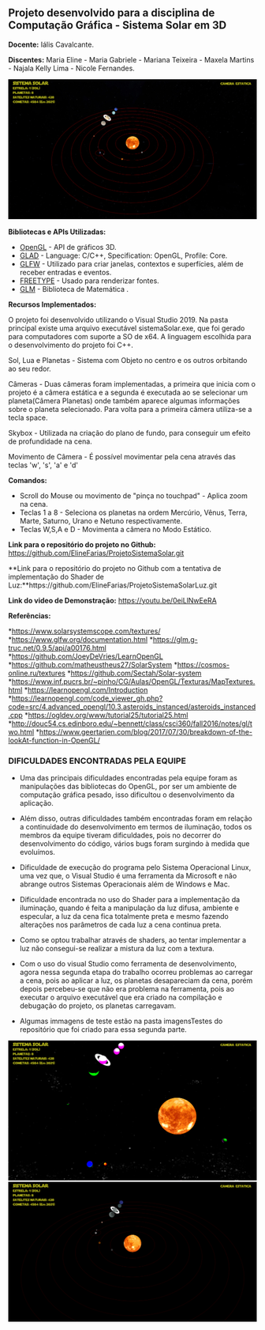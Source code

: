 ## Projeto desenvolvido para a disciplina de Computação Gráfica - Sistema Solar em 3D

**Docente:** Iális Cavalcante.

**Discentes:** Maria Eline -
               Maria Gabriele -
               Mariana Teixeira -
               Maxela Martins -
               Najala Kelly Lima -
               Nicole Fernandes.

![Imagem do Sistema Solar](SistemaSolarFinal.png)

**Bibliotecas  e APIs Utilizadas:**
* [OpenGL](https://www.opengl.org/) -  API de gráficos 3D.
* [GLAD](https://glad.dav1d.de/) - Language: C/C++, Specification: OpenGL,
Profile: Core.
* [GLFW](https://www.glfw.org/) - Utilizado para criar janelas, contextos e superfícies, além de receber entradas e eventos.
* [FREETYPE](https://www.freetype.org/) - Usado para renderizar fontes.
* [GLM](https://glm.g-truc.net/0.9.9/index.html) - Biblioteca de Matemática .

**Recursos Implementados:**
  <p>      O projeto foi desenvolvido utilizando o Visual Studio 2019. Na pasta principal existe uma arquivo executável sistemaSolar.exe, que foi gerado para computadores com suporte a SO de x64. A linguagem escolhida para o desenvolvimento do projeto foi C++.</p>
 <p>       Sol, Lua e Planetas - Sistema com Objeto no centro e os outros orbitando ao seu redor.
 <p>       Câmeras -  Duas câmeras foram implementadas, a primeira que inicia com o projeto é a câmera estática e a segunda é executada ao se selecionar um planeta(Câmera Planetas) onde também aparece algumas informações sobre o planeta selecionado. Para volta para a primeira câmera utiliza-se a tecla space.
        </p>
   <p>      Skybox - Utilizada na criação do plano de fundo, para conseguir um efeito de profundidade na cena.
        </p>
  <p>       Movimento de Câmera - É possível  movimentar pela cena através das teclas 'w', 's', 'a' e 'd'
</p>

**Comandos:**
 * Scroll do Mouse ou movimento de "pinça no touchpad"  - Aplica zoom na cena.
 * Teclas 1 a 8 - Seleciona os planetas na ordem Mercúrio, Vênus, Terra, Marte, Saturno, Urano e Netuno respectivamente.
 * Teclas W,S,A e D - Movimenta a câmera no Modo Estático.

**Link para o repositório do projeto no Github:** https://github.com/ElineFarias/ProjetoSistemaSolar.git
<p>
**Link para o repositório do projeto no Github com a tentativa de implementação do Shader de Luz:**https://github.com/ElineFarias/ProjetoSistemaSolarLuz.git
  </p>

**Link do video de Demonstração:** https://youtu.be/0eiLlNwEeRA

**Referências:**

  *https://www.solarsystemscope.com/textures/
  *https://www.glfw.org/documentation.html
  *https://glm.g-truc.net/0.9.5/api/a00176.html
  *https://github.com/JoeyDeVries/LearnOpenGL
  *https://github.com/matheustheus27/SolarSystem
  *https://cosmos-online.ru/textures
  *https://github.com/Sectah/Solar-system
  *https://www.inf.pucrs.br/~pinho/CG/Aulas/OpenGL/Texturas/MapTextures.html
  *https://learnopengl.com/Introduction
  *https://learnopengl.com/code_viewer_gh.php?code=src/4.advanced_opengl/10.3.asteroids_instanced/asteroids_instanced.cpp
  *https://ogldev.org/www/tutorial25/tutorial25.html
  *http://douc54.cs.edinboro.edu/~bennett/class/csci360/fall2016/notes/gl/two.html
  *https://www.geertarien.com/blog/2017/07/30/breakdown-of-the-lookAt-function-in-OpenGL/


<h3> DIFICULDADES ENCONTRADAS PELA EQUIPE</h3>

  * Uma das principais dificuldades encontradas pela equipe foram as manipulações das bibliotecas do OpenGL, por ser um ambiente de computação gráfica pesado, isso dificultou o desenvolvimento da aplicação. 
  
  * Além disso, outras dificuldades também encontradas foram em relação a continuidade do desenvolvimento em termos de iluminação, todos os membros da equipe tiveram dificuldades, pois no decorrer do desenvolvimento do código, vários bugs foram surgindo à medida que evoluímos.
  
  * Dificuldade de execução do programa pelo Sistema Operacional Linux, uma vez que, o Visual Studio é uma ferramenta da Microsoft e não abrange outros Sistemas Operacionais além de Windows e Mac. 
  
  * Dificuldade encontrada no uso do Shader para a implementação da iluminação, quando é feita a manipulação da luz difusa, ambiente e especular, a luz da cena fica totalmente preta e mesmo fazendo alterações nos parâmetros de cada luz a cena continua preta.
  * Como se optou trabalhar através de shaders, ao tentar implementar a luz não consegui-se realizar a mistura da luz com a textura. 
  * Com o uso do visual Studio como ferramenta de desenvolvimento, agora nessa segunda etapa do trabalho ocorreu problemas ao carregar a cena, pois ao aplicar a luz, os planetas desapareciam da cena, porém depois percebeu-se que não era problema na ferramenta, pois ao executar o arquivo executável que era criado na compilação e debugação do projeto, os planetas carregavam.
  * Algumas immagens de teste estão na pasta imagensTestes do repositório que foi criado para essa segunda parte.
  <img src="https://github.com/ElineFarias/ProjetoSistemaSolarLuz/blob/7895d6c16a55af9f7b9e0acaf6ff5e191d76ea67/imagensTestes/TESTE.png" alt="My cool logo"/>
  <img src= "https://github.com/ElineFarias/ProjetoSistemaSolarLuz/blob/c81e082af8b07f3e8711da7535cd70e4d57611e6/imagensTestes/sistemaluz.png">
  
